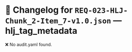 # 📝 Changelog for `REQ-023-HLJ-Chunk_2-Item_7-v1.0.json` — **hlj_tag_metadata**

❌ No audit.yaml found.
